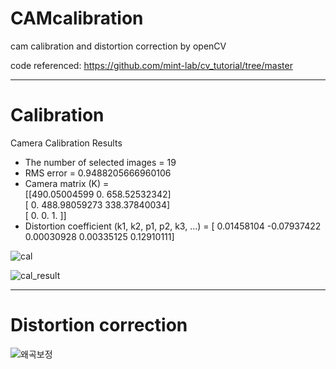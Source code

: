 # CAMcalibration
cam calibration and distortion correction by openCV  

code referenced: https://github.com/mint-lab/cv_tutorial/tree/master  


--------------------------------------------------------------------------------  
# Calibration   
Camera Calibration Results   
* The number of selected images = 19  
* RMS error = 0.9488205666960106  
* Camera matrix (K) =   
[[490.05004599   0.         658.52532342]  
 [  0.         488.98059273 338.37840034]  
 [  0.           0.           1.        ]]  
* Distortion coefficient (k1, k2, p1, p2, k3, ...) = [ 0.01458104 -0.07937422  0.00030928  0.00335125  0.12910111]  

![cal](https://github.com/starvvolf/CAMcalibration/assets/118524918/72704b95-714a-4406-bf4b-caf4b6fb7fa6)  

![cal_result](https://github.com/starvvolf/CAMcalibration/assets/118524918/5e3cbe05-d3ef-4dde-984e-64984d04bd69)  

------------------------------------------------------------------------------------------------------------  
# Distortion correction  



![왜곡보정](https://github.com/starvvolf/CAMcalibration/assets/118524918/27654e6d-31c3-4356-96cc-eb6bdc598ccd)
